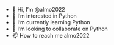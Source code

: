 - 👋 Hi, I’m @almo2022
- 👀 I’m interested in Python
- 🌱 I’m currently learning Python
- 💞️ I’m looking to collaborate on Python
- 📫 How to reach me almo2022

<!---
almo2022/almo2022 is a ✨ special ✨ repository because its `README.md` (this file) appears on your GitHub profile.
You can click the Preview link to take a look at your changes.
--->
